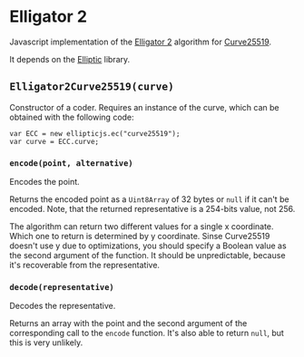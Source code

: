 Elligator 2
===========

Javascript implementation of the [Elligator 2](http://elligator.cr.yp.to/elligator-20130828.pdf) algorithm for [Curve25519](http://cr.yp.to/ecdh.html).

It depends on the [Elliptic](https://github.com/indutny/elliptic/) library.

`Elligator2Curve25519(curve)`
-----------------------------

Constructor of a coder. Requires an instance of the curve, which can be obtained with the following code:

```
var ECC = new ellipticjs.ec("curve25519");
var curve = ECC.curve;
```

### `encode(point, alternative)`

Encodes the point.

Returns the encoded point as a `Uint8Array` of 32 bytes or `null` if it can't be encoded. Note, that the returned representative is a 254-bits value, not 256.

The algorithm can return two different values for a single x coordinate. Which one to return is determined by y coordinate. Sinse Curve25519 doesn't use y due to optimizations, you should specify a Boolean value as the second argument of the function. It should be unpredictable, because it's recoverable from the representative.

### `decode(representative)`

Decodes the representative.

Returns an array with the point and the second argument of the corresponding call to the `encode` function. It's also able to return `null`, but this is very unlikely.
